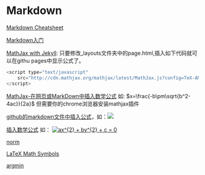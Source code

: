# Markdown

[Markdown Cheatsheet](https://github.com/adam-p/markdown-here/wiki/Markdown-Cheatsheet)

[Markdown入门](http://metman.info/blog/2013/02/27/markdownru-men/)


[MathJax with Jekyll](http://gastonsanchez.com/visually-enforced/opinion/2014/02/16/Mathjax-with-jekyll/): 只要修改_layouts文件夹中的page.html,插入如下代码就可以在githu pages中显示公式了。
```javascript
<script type="text/javascript"
    src="http://cdn.mathjax.org/mathjax/latest/MathJax.js?config=TeX-AMS-MML_HTMLorMML">
</script>
```

[MathJax-在网页或MarkDown中插入数学公式](https://weilai5432.github.io/2017/01/11/MathJax-%E5%9C%A8MarkDown%E4%B8%AD%E6%8F%92%E5%85%A5%E6%95%B0%E5%AD%A6%E5%85%AC%E5%BC%8F/) 如: $x=\frac{-b\pm\sqrt{b^2-4ac}}{2a}$ 但需要你的chrome浏览器安装mathjax插件

[github的markdown文件中插入公式](http://www.wanguanglu.com/2016/07/18/github-markdown-equation/)，如：<img src="http://www.forkosh.com/mathtex.cgi?\Large x=\frac{-b\pm\sqrt{b^2-4ac}}{2a}" style="border:none;">

[插入数学公式](http://www.jianshu.com/p/c169599726e1) 如：
<a href="https://www.codecogs.com/eqnedit.php?latex=ax^{2}&space;&plus;&space;by^{2}&space;&plus;&space;c&space;=&space;0" target="_blank"><img src="https://latex.codecogs.com/gif.latex?ax^{2}&space;&plus;&space;by^{2}&space;&plus;&space;c&space;=&space;0" title="ax^{2} + by^{2} + c = 0" /></a>

[norm](http://www.maths.tcd.ie/~dwilkins/LaTeXPrimer/BracketsNorms.html)

[LaTeX Math Symbols](http://web.ift.uib.no/Teori/KURS/WRK/TeX/symALL.html)

[argmin](http://tex.stackexchange.com/questions/5223/command-for-argmin-or-argmax)


